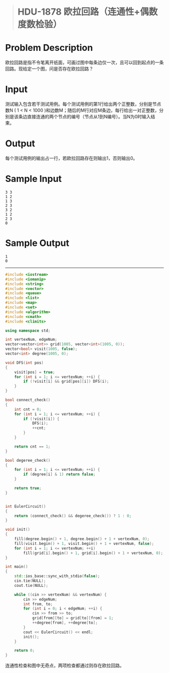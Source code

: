 > # HDU-1878 欧拉回路（连通性+偶数度数检验）

# Problem Description

欧拉回路是指不令笔离开纸面，可画过图中每条边仅一次，且可以回到起点的一条回路。现给定一个图，问是否存在欧拉回路？

# Input

测试输入包含若干测试用例。每个测试用例的第1行给出两个正整数，分别是节点数N ( 1 < N < 1000 )和边数M；随后的M行对应M条边，每行给出一对正整数，分别是该条边直接连通的两个节点的编号（节点从1到N编号）。当N为0时输入结束。

# Output

每个测试用例的输出占一行，若欧拉回路存在则输出1，否则输出0。

# Sample Input

```
3 3
1 2
1 3
2 3
3 2
1 2
2 3
0
```

# Sample Output

```
1
0
```

---

```c++
#include <iostream>
#include <iomanip>
#include <string>
#include <vector>
#include <queue>
#include <list>
#include <map>
#include <set>
#include <algorithm>
#include <cmath>
#include <climits>

using namespace std;

int vertexNum, edgeNum;
vector<vector<int>> grid(1005, vector<int>(1005, 0));
vector<bool> visit(1005, false);
vector<int> degree(1005, 0);

void DFS(int pos)
{
	visit[pos] = true;
	for (int i = 1; i <= vertexNum; ++i) {
		if (!visit[i] && grid[pos][i]) DFS(i);
	}
}

bool connect_check()
{
	int cnt = 0;
	for (int i = 1; i <= vertexNum; ++i) {
		if (!visit[i]) {
			DFS(i);
			++cnt;
		}
	}

	return cnt == 1;
}

bool degeree_check()
{
	for (int i = 1; i <= vertexNum; ++i) {
		if (degree[i] & 1) return false;
	}

	return true;
}


int EulerCircuit()
{
	return (connect_check() && degeree_check()) ? 1 : 0;
}

void init()
{
	fill(degree.begin() + 1, degree.begin() + 1 + vertexNum, 0);
	fill(visit.begin() + 1, visit.begin() + 1 + vertexNum, false);
	for (int i = 1; i <= vertexNum; ++i) 
		fill(grid[i].begin() + 1, grid[i].begin() + 1 + vertexNum, 0);
}

int main()
{
	std::ios_base::sync_with_stdio(false);
	cin.tie(NULL);
	cout.tie(NULL);

	while ((cin >> vertexNum) && vertexNum) {
		cin >> edgeNum;
		int from, to;
		for (int i = 0; i < edgeNum; ++i) {
			cin >> from >> to;
			grid[from][to] = grid[to][from] = 1;
			++degree[from], ++degree[to];
		}
		cout << EulerCircuit() << endl;
		init();
	}

	return 0;
}
```

 连通性检查和图中无奇点，两项检查都通过则存在欧拉回路。